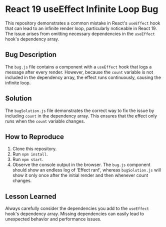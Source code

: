 # React 19 useEffect Infinite Loop Bug
This repository demonstrates a common mistake in React's `useEffect` hook that can lead to an infinite render loop, particularly noticeable in React 19.  The issue arises from omitting necessary dependencies in the `useEffect` hook's dependency array.

## Bug Description
The `bug.js` file contains a component with a `useEffect` hook that logs a message after every render.  However, because the `count` variable is not included in the dependency array, the effect runs continuously, causing the infinite loop.

## Solution
The `bugSolution.js` file demonstrates the correct way to fix the issue by including `count` in the dependency array. This ensures that the effect only runs when the `count` variable changes.

## How to Reproduce
1. Clone this repository.
2. Run `npm install`.
3. Run `npm start`.
4. Observe the console output in the browser.  The `bug.js` component should show an endless log of 'Effect ran!', whereas `bugSolution.js` will show it only once after the initial render and then whenever count changes. 

## Lesson Learned
Always carefully consider the dependencies you add to the `useEffect` hook's dependency array.  Missing dependencies can easily lead to unexpected behavior and performance issues.